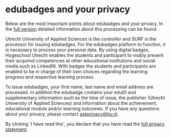 # edubadges and your privacy

Below are the most important points about edubadges and your privacy. In the [full version](https://raw.githubusercontent.com/edubadges/privacy/master/https://github.com/edubadges/privacy/blob/master/hogeschool-utrecht//edubadges-formal-text-en.md) detailed information about this processing can be found.

Utrecht University of Applied Sciences is the controller and SURF is the processor for issuing edubadges. For the edubadges platform to function, it is necessary to process your personal data. By using digital badges, Hogeschool Utrecht enables the students and participant to visibly present their acquired competences at other educational institutions and social media such as LinkedIN. With badges the students and participants are enabled to be in charge of their own choices regarding the learning progress and respective learning process.

To issue edubadges, your first name, last name and email address are processed. In addition the edubadge contains your eduID and supplementary information such as the time of issue, the publisher (Utrecht University of Applied Sciences) and information about the achievement, educational module and/or learning outcomes. If you have any questions about your privacy, please contact [askprivacy@hu.nl](mailto:askprivacy@hu.nl).

By clicking 'I have read this', you declare that you have read the [full privacy statement](https://raw.githubusercontent.com/edubadges/privacy/master/https://github.com/edubadges/privacy/blob/master/hogeschool-utrecht//edubadges-formal-text-en.md).